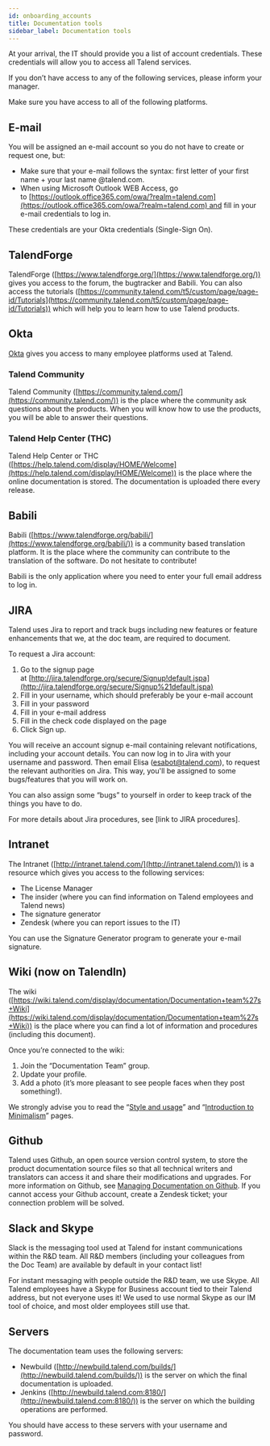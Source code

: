 ```yaml
---
id: onboarding_accounts
title: Documentation tools
sidebar_label: Documentation tools
---
```


At your arrival, the IT should provide you a list of account credentials. These credentials will allow you to access all Talend services.

If you don’t have access to any of the following services, please inform your manager.

Make sure you have access to all of the following platforms.

## E-mail

You will be assigned an e-mail account so you do not have to create or request one, but:
* Make sure that your e-mail follows the syntax: first letter of your first name + your last name @talend.com.
* When using Microsoft Outlook WEB Access, go to [https://outlook.office365.com/owa/?realm=talend.com](https://outlook.office365.com/owa/?realm=talend.com) and fill in your e-mail credentials to log in.

These credentials are your Okta credentials (Single-Sign On). 

## TalendForge

TalendForge ([https://www.talendforge.org/](https://www.talendforge.org/)) gives you access to the forum, the bugtracker and Babili. You can also access the tutorials ([https://community.talend.com/t5/custom/page/page-id/Tutorials](https://community.talend.com/t5/custom/page/page-id/Tutorials)) which will help you to learn how to use Talend products.

## Okta

[Okta](https://talend.okta.com) gives you access to many employee platforms used at Talend.

### Talend Community

Talend Community ([https://community.talend.com/](https://community.talend.com/)) is the place where the community ask questions about the products. When you will know how to use the products, you will be able to answer their questions.

### Talend Help Center (THC)

Talend Help Center or THC ([https://help.talend.com/display/HOME/Welcome](https://help.talend.com/display/HOME/Welcome)) is the place where the online documentation is stored. The documentation is uploaded there every release.

## Babili

Babili ([https://www.talendforge.org/babili/](https://www.talendforge.org/babili/)) is a community based translation platform. It is the place where the community can contribute to the translation of the software. Do not hesitate to contribute!

Babili is the only application where you need to enter your full email address to log in.

## JIRA

Talend uses Jira to report and track bugs including new features or feature enhancements that we, at the doc team, are required to document.

To request a Jira account:

1. Go to the signup page at [http://jira.talendforge.org/secure/Signup!default.jspa](http://jira.talendforge.org/secure/Signup%21default.jspa)
2. Fill in your username, which should preferably be your e-mail account
3. Fill in your password
4. Fill in your e-mail address
5. Fill in the check code displayed on the page
6. Click Sign up.

You will receive an account signup e-mail containing relevant notifications, including your account details. You can now log in to Jira with your username and password. Then email Elisa ([esabot@talend.com](mailto:esabot@talend.com)), to request the relevant authorities on Jira. This way, you'll be assigned to some bugs/features that you will work on.

You can also assign some “bugs” to yourself in order to keep track of the things you have to do.

For more details about Jira procedures, see [link to JIRA procedures].

## Intranet

The Intranet ([http://intranet.talend.com/](http://intranet.talend.com/)) is a resource which gives you access to the following services:

- The License Manager
- The insider (where you can find information on Talend employees and Talend news)
- The signature generator
- Zendesk (where you can report issues to the IT)

You can use the Signature Generator program to generate your e-mail signature.

## Wiki (now on TalendIn)

The wiki ([https://wiki.talend.com/display/documentation/Documentation+team%27s+Wiki](https://wiki.talend.com/display/documentation/Documentation+team%27s+Wiki)) is the place where you can find a lot of information and procedures (including this document).

Once you’re connected to the wiki:

1. Join the “Documentation Team” group.
2. Update your profile.
3. Add a photo (it’s more pleasant to see people faces when they post something!).

We strongly advise you to read the “[Style and usage](https://wiki.talend.com/display/documentation/Style+and+usage)” and “[Introduction to Minimalism](https://wiki.talend.com/display/documentation/Introduction+to+Minimalism)” pages.

## Github

Talend uses Github, an open source version control system, to store the product documentation source files so that all technical writers and translators can access it and share their modifications and upgrades. For more information on Github, see [Managing Documentation on Github](https://in.talend.com/work/groups/rd/documentation/wiki/?display=https://wiki.talend.com/pages/viewpage.action?pageId=6325053). If you cannot access your Github account, create a Zendesk ticket; your connection problem will be solved.

## Slack and Skype

Slack is the messaging tool used at Talend for instant communications within the R&D team. All R&D members (including your colleagues from the Doc Team) are available by default in your contact list!

For instant messaging with people outside the R&D team, we use Skype. All Talend employees have a Skype for Business account tied to their Talend address, but not everyone uses it! We used to use normal Skype as our IM tool of choice, and most older employees still use that.

## Servers

The documentation team uses the following servers:

- Newbuild ([http://newbuild.talend.com/builds/](http://newbuild.talend.com/builds/)) is the server on which the final documentation is uploaded.
- Jenkins ([http://newbuild.talend.com:8180/](http://newbuild.talend.com:8180/)) is the server on which the building operations are performed.

You should have access to these servers with your username and password.

